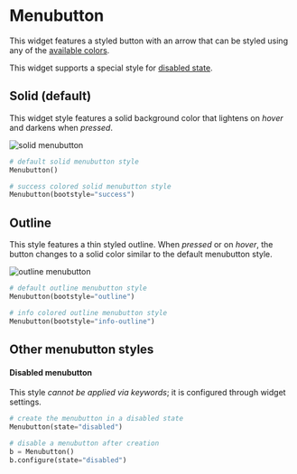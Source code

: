 # Menubutton

This widget features a styled button with an arrow that can be styled using any of the [available colors](index.md#colors).

This widget supports a special style for [disabled state](#disabled-menubutton).

## Solid (default)

This widget style features a solid background color that lightens on _hover_ and darkens when _pressed_.

![solid menubutton](../assets/widget-styles/menubutton.gif)

```python
# default solid menubutton style
Menubutton()

# success colored solid menubutton style
Menubutton(bootstyle="success")
```

## Outline

This style features a thin styled outline. When _pressed_ or on _hover_, the button changes to a solid color similar to the default menubutton style.

![outline menubutton](../assets/widget-styles/outline-menubutton.gif)

```python
# default outline menubutton style
Menubutton(bootstyle="outline")

# info colored outline menubutton style
Menubutton(bootstyle="info-outline")
```

## Other menubutton styles

#### Disabled menubutton
This style _cannot be applied via keywords_; it is configured through widget settings.

```python
# create the menubutton in a disabled state
Menubutton(state="disabled")

# disable a menubutton after creation
b = Menubutton()
b.configure(state="disabled")
```
